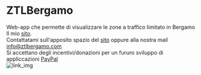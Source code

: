 # ZTLBergamo
Web-app che permette di visualizzare le zone a traffico limitato in Bergamo
Il mio [sito](https://ztlbergamo.com/).<br/>
Contattatami sull'apposito spazio del [sito](https://ztlbergamo.com/pages/contatti.php) oppure alla nostra mail info@ztlbergamo.com<br/>
Si accettano degli incentivi/donazioni per un fururo sviluppo di appliccazioni [PayPal](https://www.paypal.com/pools/c/80pvKCHp3F)</br>
![link_img](https://comune.bagheria.pa.it/wp-content/uploads/2017/06/ztl-300x300.png)
